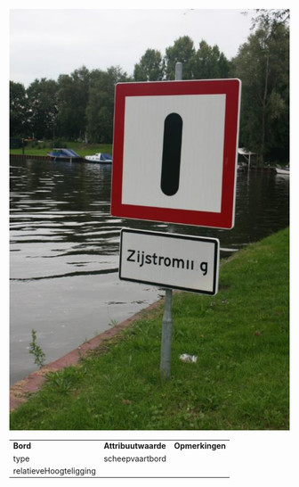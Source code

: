 ![scheepvaartbord.JPG](media/ff514acf0a46664bc21f1c0560a2cb17d88f85ad.jpg)

|                        |                     |                 |
|------------------------|---------------------|-----------------|
| **Bord**               | **Attribuutwaarde** | **Opmerkingen** |
| type                   | scheepvaartbord     |                 |
| relatieveHoogteligging |                     |                 |
